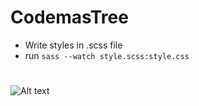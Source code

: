 # CodemasTree

- Write styles in .scss file
- run <code>sass --watch style.scss:style.css</code>

#
![Alt text](https://imgur.com/gallery/0d0dYyn "Optional title")
